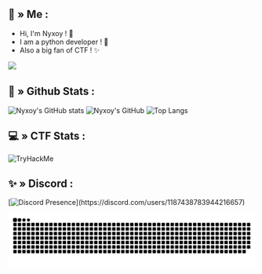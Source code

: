 ## <a id="HI"></a>👋 » Me :

- Hi, I'm Nyxoy ! 🍃
- I am a python developer ! 🌱
- Also a big fan of CTF ! ✨
<img src="https://camo.githubusercontent.com/222b3651d7a9b58724c30e14a2a52228a13fc265afb6cd29d6e04a724d323c29/68747470733a2f2f692e70696e696d672e636f6d2f6f726967696e616c732f66342f30662f64612f66343066646165386337303339303262653637366166663634656561303634392e676966">
  
## <a id="stats"></a>🤖 » Github Stats :

![Nyxoy's GitHub stats](https://github-readme-stats.vercel.app/api?username=Nyxoy201&show_icons=true&theme=tokyonight) ![Nyxoy's GitHub ](https://github-readme-streak-stats.herokuapp.com/?user=Nyxoy201&amp;theme=tokyonight)
![Top Langs](https://github-readme-stats.vercel.app/api/top-langs/?username=Nyxoy201&layout=donut&theme=tokyonight)

## <a id="CTF"></a>💻 » CTF Stats : 
<img src="https://tryhackme-badges.s3.amazonaws.com/Nyxoy201.png" alt="TryHackMe">

## <a id="dc"></a>✨ » Discord : 

[![Discord Presence](https://lanyard.cnrad.dev/api/1187438783944216657&borderRadius=30px&idleMessage=Probably%20doing%20something%20else...)](https://discord.com/users/1187438783944216657)

<img alt="snake eating my contributions" src="https://raw.githubusercontent.com/salesp07/salesp07/output/github-contribution-grid-snake.svg">

